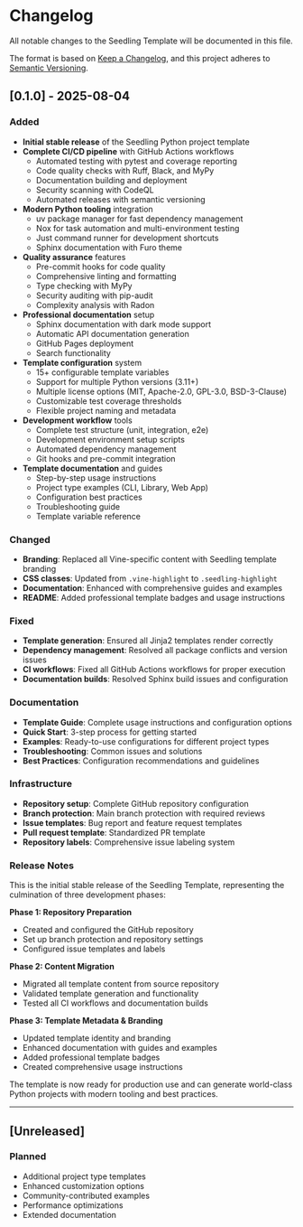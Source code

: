 # Changelog

All notable changes to the Seedling Template will be documented in this file.

The format is based on [Keep a Changelog](https://keepachangelog.com/en/1.0.0/),
and this project adheres to [Semantic Versioning](https://semver.org/spec/v2.0.0.html).

## [0.1.0] - 2025-08-04

### Added
- **Initial stable release** of the Seedling Python project template
- **Complete CI/CD pipeline** with GitHub Actions workflows
  - Automated testing with pytest and coverage reporting
  - Code quality checks with Ruff, Black, and MyPy
  - Documentation building and deployment
  - Security scanning with CodeQL
  - Automated releases with semantic versioning
- **Modern Python tooling** integration
  - uv package manager for fast dependency management
  - Nox for task automation and multi-environment testing
  - Just command runner for development shortcuts
  - Sphinx documentation with Furo theme
- **Quality assurance** features
  - Pre-commit hooks for code quality
  - Comprehensive linting and formatting
  - Type checking with MyPy
  - Security auditing with pip-audit
  - Complexity analysis with Radon
- **Professional documentation** setup
  - Sphinx documentation with dark mode support
  - Automatic API documentation generation
  - GitHub Pages deployment
  - Search functionality
- **Template configuration** system
  - 15+ configurable template variables
  - Support for multiple Python versions (3.11+)
  - Multiple license options (MIT, Apache-2.0, GPL-3.0, BSD-3-Clause)
  - Customizable test coverage thresholds
  - Flexible project naming and metadata
- **Development workflow** tools
  - Complete test structure (unit, integration, e2e)
  - Development environment setup scripts
  - Automated dependency management
  - Git hooks and pre-commit integration
- **Template documentation** and guides
  - Step-by-step usage instructions
  - Project type examples (CLI, Library, Web App)
  - Configuration best practices
  - Troubleshooting guide
  - Template variable reference

### Changed
- **Branding**: Replaced all Vine-specific content with Seedling template branding
- **CSS classes**: Updated from `.vine-highlight` to `.seedling-highlight`
- **Documentation**: Enhanced with comprehensive guides and examples
- **README**: Added professional template badges and usage instructions

### Fixed
- **Template generation**: Ensured all Jinja2 templates render correctly
- **Dependency management**: Resolved all package conflicts and version issues
- **CI workflows**: Fixed all GitHub Actions workflows for proper execution
- **Documentation builds**: Resolved Sphinx build issues and configuration

### Documentation
- **Template Guide**: Complete usage instructions and configuration options
- **Quick Start**: 3-step process for getting started
- **Examples**: Ready-to-use configurations for different project types
- **Troubleshooting**: Common issues and solutions
- **Best Practices**: Configuration recommendations and guidelines

### Infrastructure
- **Repository setup**: Complete GitHub repository configuration
- **Branch protection**: Main branch protection with required reviews
- **Issue templates**: Bug report and feature request templates
- **Pull request template**: Standardized PR template
- **Repository labels**: Comprehensive issue labeling system

### Release Notes
This is the initial stable release of the Seedling Template, representing the culmination of three development phases:

**Phase 1: Repository Preparation**
- Created and configured the GitHub repository
- Set up branch protection and repository settings
- Configured issue templates and labels

**Phase 2: Content Migration**
- Migrated all template content from source repository
- Validated template generation and functionality
- Tested all CI workflows and documentation builds

**Phase 3: Template Metadata & Branding**
- Updated template identity and branding
- Enhanced documentation with guides and examples
- Added professional template badges
- Created comprehensive usage instructions

The template is now ready for production use and can generate world-class Python projects with modern tooling and best practices.

---

## [Unreleased]

### Planned
- Additional project type templates
- Enhanced customization options
- Community-contributed examples
- Performance optimizations
- Extended documentation 